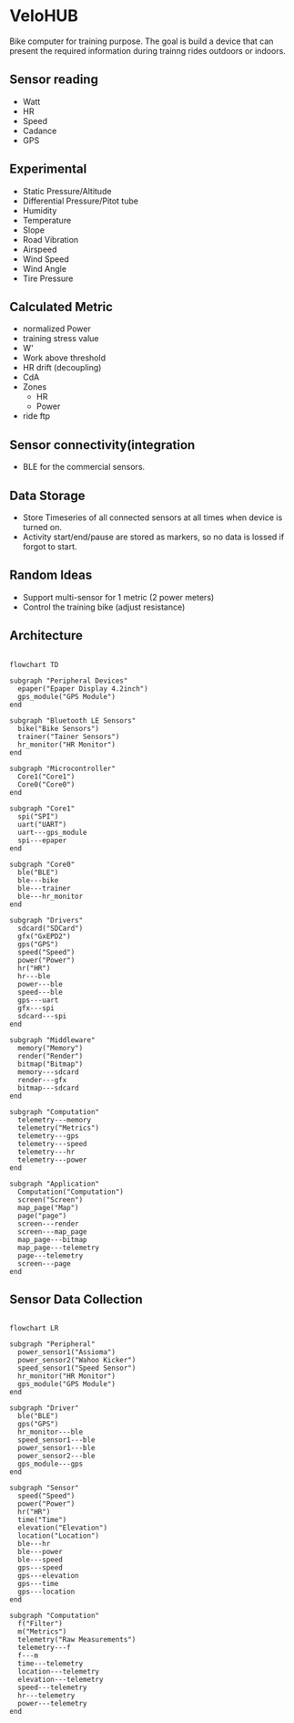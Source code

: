 # VeloHUB

Bike computer for training purpose. The goal is build a device that can present the required information during trainng rides outdoors or indoors.

## Sensor reading

- Watt
- HR
- Speed
- Cadance
- GPS

## Experimental

- Static Pressure/Altitude
- Differential Pressure/Pitot tube
- Humidity
- Temperature
- Slope
- Road Vibration
- Airspeed
- Wind Speed
- Wind Angle
- Tire Pressure

## Calculated Metric

- normalized Power
- training stress value
- W'
- Work above threshold
- HR drift (decoupling)
- CdA
- Zones
  - HR
  - Power
- ride ftp

## Sensor connectivity(integration

- BLE for the commercial sensors.

## Data Storage

- Store Timeseries of all connected sensors at all times when device is turned on.
- Activity start/end/pause are stored as markers, so no data is lossed if forgot to start.

## Random Ideas

- Support multi-sensor for 1 metric (2 power meters)
- Control the training bike (adjust resistance)

## Architecture

```mermaid

flowchart TD

subgraph "Peripheral Devices"
  epaper("Epaper Display 4.2inch")
  gps_module("GPS Module")
end

subgraph "Bluetooth LE Sensors"
  bike("Bike Sensors")
  trainer("Tainer Sensors")
  hr_monitor("HR Monitor")
end

subgraph "Microcontroller"
  Core1("Core1")
  Core0("Core0")
end

subgraph "Core1"
  spi("SPI")
  uart("UART")
  uart---gps_module
  spi---epaper
end

subgraph "Core0"
  ble("BLE")
  ble---bike
  ble---trainer
  ble---hr_monitor  
end

subgraph "Drivers"
  sdcard("SDCard")
  gfx("GxEPD2")
  gps("GPS")
  speed("Speed")
  power("Power")
  hr("HR")
  hr---ble
  power---ble
  speed---ble
  gps---uart
  gfx---spi
  sdcard---spi
end

subgraph "Middleware"
  memory("Memory")
  render("Render")
  bitmap("Bitmap")
  memory---sdcard
  render---gfx
  bitmap---sdcard
end

subgraph "Computation"
  telemetry---memory
  telemetry("Metrics")
  telemetry---gps
  telemetry---speed
  telemetry---hr
  telemetry---power
end

subgraph "Application"
  Computation("Computation")
  screen("Screen")
  map_page("Map")
  page("page")
  screen---render
  screen---map_page
  map_page---bitmap
  map_page---telemetry
  page---telemetry
  screen---page
end

```


## Sensor Data Collection

```mermaid

flowchart LR

subgraph "Peripheral"
  power_sensor1("Assioma")
  power_sensor2("Wahoo Kicker")
  speed_sensor1("Speed Sensor")
  hr_monitor("HR Monitor")
  gps_module("GPS Module")
end

subgraph "Driver"
  ble("BLE")
  gps("GPS")
  hr_monitor---ble  
  speed_sensor1---ble
  power_sensor1---ble
  power_sensor2---ble
  gps_module---gps
end

subgraph "Sensor"
  speed("Speed")
  power("Power")
  hr("HR")
  time("Time")
  elevation("Elevation")
  location("Location")
  ble---hr
  ble---power
  ble---speed
  gps---speed
  gps---elevation
  gps---time
  gps---location
end

subgraph "Computation"
  f("Filter")
  m("Metrics")
  telemetry("Raw Measurements")
  telemetry---f
  f---m
  time---telemetry
  location---telemetry
  elevation---telemetry
  speed---telemetry
  hr---telemetry
  power---telemetry
end

```
